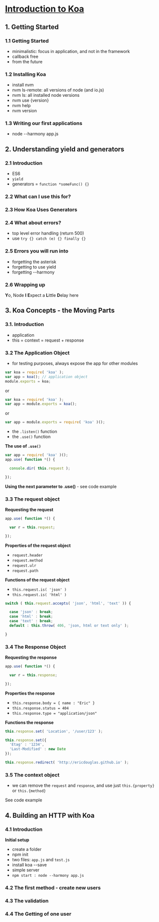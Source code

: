 # [Introduction to Koa](http://www.pluralsight.com/courses/javascript-koa-introduction)

## 1. Getting Started

### 1.1 Getting Started

- minimalistic: focus in application, and not in the framework
- callback free
- from the future

### 1.2 Installing Koa

- install nvm
- nvm ls-remote: all versions of node (and io.js)
- nvm ls: all installed node versions
- nvm use {version}
- nvm help
- nvm version

### 1.3 Writing our first applications

- node --harmony app.js

## 2. Understanding yield and generators

### 2.1 Introduction

- ES6
- `yield`
- generators = `function *someFunc() {}`

### 2.2 What can I use this for?

### 2.3 How Koa Uses Generators

### 2.4 What about errors?

- top level error handling (return 500)
- use `try {} catch (e) {} finally {}`

### 2.5 Errors you will run into

- forgetting the asterisk
- forgetting to use yield
- forgetting --harmony

### 2.6 Wrapping up

**Y**o, Node
**I**
**E**xpect a
**L**ittle
**D**elay here

## 3. Koa Concepts - the Moving Parts

### 3.1. Introduction

- application
- this = context = request + response

### 3.2 The Application Object

- for testing purposes, always expose the app for other modules

```js
var koa = require( 'koa' );
var app = koa(); // application object
module.exports = koa;
```

or

```js
var koa = require( 'koa' );
var app = module.exports = koa();
```

or


```js
var app = module.exports = require( 'koa' )();
```

- the `.listen()` function
- the `.use()` function

**The use of `.use()`**

```js
var app = require( 'koa' )();
app.use( function *() {

  console.dir( this.request );

});
```

**Using the next parameter to .use()** - see code example

### 3.3 The request object

**Requesting the request**

```js
app.use( function *() {

  var r = this.request;

});
```

**Properties of the request object**

- `request.header`
- `request.method`
- `request.ulr`
- `request.path`

**Functions of the request object**


- `this.request.is( 'json' )`
- `this.request.is( 'html' )`

```js
switch ( this.request.accepts( 'json', 'html', 'text' )) {

  case 'json' : break;
  case 'html' : break;
  case 'text' : break;
  default : this.throw( 406, 'json, html or text only' );

}
```

### 3.4 The Response Object

**Requesting the response**

```js
app.use( function *() {

  var r = this.response;

});
```

**Properties the response**

- `this.response.body = { name : "Eric" }`
- `this.response.status = 404`
- `this.response.type = "application/json"`

**Functions the response**

```js
this.response.set( 'Location', '/user/123' );

this.response.set({
  'Etag' : '1234',
  'Last-Modified' : new Date
});

this.response.redirect( 'http://ericdouglas.github.io' );
```

### 3.5 The context object

- we can remove the `request` and `response`, and use just `this.{property}` or `this.{method}`

See code example

## 4. Building an HTTP with Koa

### 4.1 Introduction

**Initial setup**

- create a folder
- npm init
- two files: `app.js` and `test.js`
- install koa --save
- simple server
- `npm start : node --harmony app.js`

### 4.2 The first method - create new users

### 4.3 The validation

### 4.4 The Getting of one user


